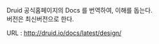 Druid 공식홈페이지의 Docs 를 번역하여, 이해를 돕는다. </br>
버전은 최신버전으로 한다.

URL : http://druid.io/docs/latest/design/
